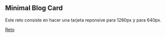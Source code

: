 ## Minimal Blog Card 
Este reto consiste en hacer una tarjeta reponsive para 1280px y para 640px. 

[Reto](https://devchallenges.io/editor/solution/14483)